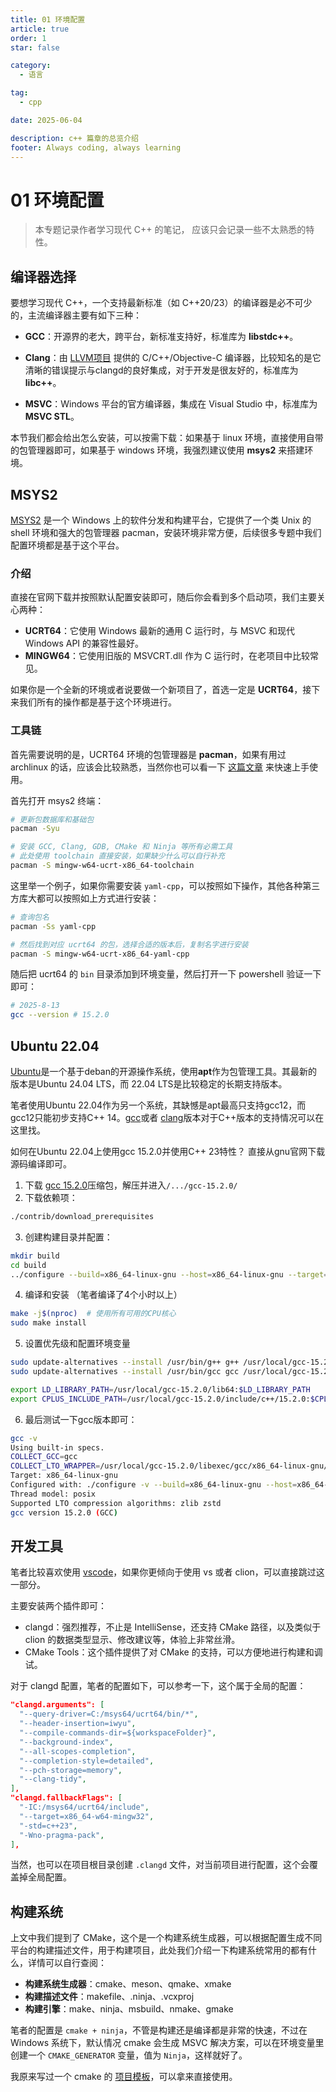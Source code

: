 ```yaml
---
title: 01 环境配置
article: true
order: 1
star: false

category:
  - 语言

tag:
  - cpp

date: 2025-06-04

description: c++ 篇章的总览介绍
footer: Always coding, always learning
---
```


<!-- more -->

# 01 环境配置

> 本专题记录作者学习现代 C++ 的笔记， 应该只会记录一些不太熟悉的特性。

## 编译器选择

要想学习现代 C++，一个支持最新标准（如 C++20/23）的编译器是必不可少的，主流编译器主要有如下三种：

- **GCC**：开源界的老大，跨平台，新标准支持好，标准库为 **libstdc++**。

- **Clang**：由 [LLVM项目](https://github.com/llvm/llvm-project) 提供的 C/C++/Objective-C 编译器，比较知名的是它清晰的错误提示与clangd的良好集成，对于开发是很友好的，标准库为 **libc++**。

- **MSVC**：Windows 平台的官方编译器，集成在 Visual Studio 中，标准库为 **MSVC STL**。

本节我们都会给出怎么安装，可以按需下载：如果基于 linux 环境，直接使用自带的包管理器即可，如果基于 windows 环境，我强烈建议使用 **msys2** 来搭建环境。

## MSYS2

[MSYS2](https://www.msys2.org/) 是一个 Windows 上的软件分发和构建平台，它提供了一个类 Unix 的 shell 环境和强大的包管理器 pacman，安装环境非常方便，后续很多专题中我们配置环境都是基于这个平台。

### 介绍

直接在官网下载并按照默认配置安装即可，随后你会看到多个启动项，我们主要关心两种：

- **UCRT64**：它使用 Windows 最新的通用 C 运行时，与 MSVC 和现代 Windows API 的兼容性最好。
- **MINGW64**：它使用旧版的 MSVCRT.dll 作为 C 运行时，在老项目中比较常见。

如果你是一个全新的环境或者说要做一个新项目了，首选一定是 **UCRT64**，接下来我们所有的操作都是基于这个环境进行。

### 工具链

首先需要说明的是，UCRT64 环境的包管理器是 **pacman**，如果有用过 archlinux 的话，应该会比较熟悉，当然你也可以看一下 [这篇文章](https://www.atlantic.net/dedicated-server-hosting/how-to-use-pacman-in-arch-linux/) 来快速上手使用。

首先打开 msys2 终端：

```bash
# 更新包数据库和基础包
pacman -Syu

# 安装 GCC, Clang, GDB, CMake 和 Ninja 等所有必需工具
# 此处使用 toolchain 直接安装，如果缺少什么可以自行补充
pacman -S mingw-w64-ucrt-x86_64-toolchain
```

这里举一个例子，如果你需要安装 `yaml-cpp`，可以按照如下操作，其他各种第三方库大都可以按照如上方式进行安装：

```bash
# 查询包名
pacman -Ss yaml-cpp

# 然后找到对应 ucrt64 的包，选择合适的版本后，复制名字进行安装
pacman -S mingw-w64-ucrt-x86_64-yaml-cpp
```

随后把 ucrt64 的 `bin` 目录添加到环境变量，然后打开一下 powershell 验证一下即可：

```bash
# 2025-8-13
gcc --version # 15.2.0
```

## Ubuntu 22.04

[Ubuntu](https://ubuntu.com/desktop)是一个基于deban的开源操作系统，使用**apt**作为包管理工具。其最新的版本是Ubuntu 24.04 LTS，而 22.04 LTS是比较稳定的长期支持版本。

笔者使用Ubuntu 22.04作为另一个系统，其缺憾是apt最高只支持gcc12，而gcc12只能初步支持C++ 14。[gcc](https://gcc.gnu.org/projects/cxx-status.html)或者 [clang](https://clang.llvm.org/cxx_status.html)版本对于C++版本的支持情况可以在这里找。

如何在Ubuntu 22.04上使用gcc 15.2.0并使用C++ 23特性？ 直接从gnu官网下载源码编译即可。

1. 下载 [gcc 15.2.0](https://ftp.gnu.org/gnu/gcc/gcc-15.2.0/)压缩包，解压并进入`/.../gcc-15.2.0/`
2. 下载依赖项：
```bash
./contrib/download_prerequisites
```
3. 创建构建目录并配置：
```bash
mkdir build
cd build
../configure --build=x86_64-linux-gnu --host=x86_64-linux-gnu --target=x86_64-linux-gnu --prefix=/usr/local/gcc-15.2.0 --enable-checking=release --enable-languages=c,c++ --disable-multilib --program-suffix=-15.2.0
```
4. 编译和安装 （笔者编译了4个小时以上）
```bash
make -j$(nproc)  # 使用所有可用的CPU核心
sudo make install
```
5. 设置优先级和配置环境变量
```bash
sudo update-alternatives --install /usr/bin/g++ g++ /usr/local/gcc-15.2.0/bin/g++-15.2.0 150
sudo update-alternatives --install /usr/bin/gcc gcc /usr/local/gcc-15.2.0/bin/gcc-15.2.0 150

export LD_LIBRARY_PATH=/usr/local/gcc-15.2.0/lib64:$LD_LIBRARY_PATH
export CPLUS_INCLUDE_PATH=/usr/local/gcc-15.2.0/include/c++/15.2.0:$CPLUS_INCLUDE_PATH
```

6. 最后测试一下gcc版本即可：
```bash
gcc -v
Using built-in specs.
COLLECT_GCC=gcc
COLLECT_LTO_WRAPPER=/usr/local/gcc-15.2.0/libexec/gcc/x86_64-linux-gnu/15.2.0/lto-wrapper
Target: x86_64-linux-gnu
Configured with: ./configure -v --build=x86_64-linux-gnu --host=x86_64-linux-gnu --target=x86_64-linux-gnu --prefix=/usr/local/gcc-15.2.0 --enable-checking=release --enable-languages=c,c++ --disable-multilib --program-suffix=-15.2.0
Thread model: posix
Supported LTO compression algorithms: zlib zstd
gcc version 15.2.0 (GCC)
```

## 开发工具

笔者比较喜欢使用 [vscode](https://code.visualstudio.com/)，如果你更倾向于使用 vs 或者 clion，可以直接跳过这一部分。

主要安装两个插件即可：

- clangd：强烈推荐，不止是 IntelliSense，还支持 CMake 路径，以及类似于 clion 的数据类型显示、修改建议等，体验上非常丝滑。
- CMake Tools：这个插件提供了对 CMake 的支持，可以方便地进行构建和调试。

对于 clangd 配置，笔者的配置如下，可以参考一下，这个属于全局的配置：

```json
"clangd.arguments": [
  "--query-driver=C:/msys64/ucrt64/bin/*",
  "--header-insertion=iwyu",
  "--compile-commands-dir=${workspaceFolder}",
  "--background-index",
  "--all-scopes-completion",
  "--completion-style=detailed",
  "--pch-storage=memory",
  "--clang-tidy",
],
"clangd.fallbackFlags": [
  "-IC:/msys64/ucrt64/include",
  "--target=x86_64-w64-mingw32",
  "-std=c++23",
  "-Wno-pragma-pack",
],
```

当然，也可以在项目根目录创建 `.clangd` 文件，对当前项目进行配置，这个会覆盖掉全局配置。

## 构建系统

上文中我们提到了 CMake，这个是一个构建系统生成器，可以根据配置生成不同平台的构建描述文件，用于构建项目，此处我们介绍一下构建系统常用的都有什么，详情可以自行查阅：

- **构建系统生成器**：cmake、meson、qmake、xmake
- **构建描述文件**：makefile、.ninja、.vcxproj
- **构建引擎**：make、ninja、msbuild、nmake、gmake

笔者的配置是 `cmake + ninja`，不管是构建还是编译都是非常的快速，不过在 Windows 系统下，默认情况 cmake 会生成 MSVC 解决方案，可以在环境变量里创建一个 `CMAKE_GENERATOR` 变量，值为 `Ninja`，这样就好了。

我原来写过一个 cmake 的 [项目模板](https://github.com/KBchulan/ClBlogs-Src/tree/main/blogs-main/cpp/cmake-template)，可以拿来直接使用。
